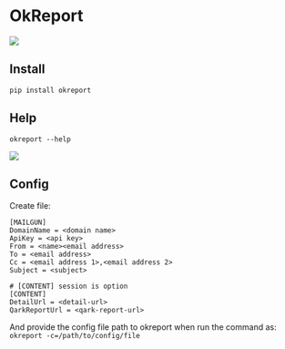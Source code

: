 # OkReport

[![](https://img.shields.io/badge/pip-v0.1.2%20okcat-yellow.svg)](https://pypi.python.org/pypi/OkReport)

## Install

```
pip install okreport
```

## Help

```
okreport --help
```

![](https://git.llsapp.com/client-infra/okreport/raw/master/arts/help.png)

## Config

Create file:

```
[MAILGUN]
DomainName = <domain name>
ApiKey = <api key>
From = <name><email address>
To = <email address>
Cc = <email address 1>,<email address 2>
Subject = <subject>

# [CONTENT] session is option
[CONTENT]
DetailUrl = <detail-url>
QarkReportUrl = <qark-report-url>
```

And provide the config file path to okreport when run the command as: `okreport -c=/path/to/config/file`

